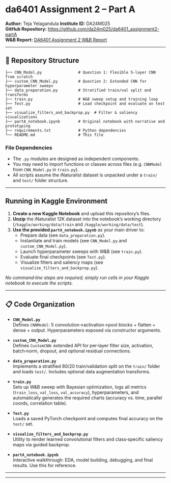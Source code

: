 # da6401 Assignment 2 – Part A

**Author:** Teja Yelagandula 
**Institute ID:** DA24M025  
**GitHub Repository:** https://github.com/da24m025/da6401_assignment2-partA  
**W&B Report:** [ DA6401 Assignment 2 W&B Report](https://wandb.ai/fgbb66579-iit-madras-foundation/inaturalist_cnn_from_scratch3988/reports/Teja-Yelagandula-DA6401-Assignment-2--VmlldzoxMjE0MDAxNw?accessToken=a0qcojswservt8etlc43cdfwh0n5vrtchgehy3btabcth6eirhpcsgdl5l11133k)

---

## 📂 Repository Structure

```
├── CNN_Model.py                # Question 1: Flexible 5‑layer CNN from scratch
├── custom_CNN_Model.py         # Question 2: Extended CNN for hyperparameter sweeps
├── data_preparation.py         # Stratified train/val split and transforms
├── train.py                    # W&B sweep setup and training loop
├── Test.py                     # Load checkpoint and evaluate on test set
├── visualize_filters_and_backprop.py  # Filter & saliency visualizations
├── partA_notebook.ipynb        # Original notebook with narrative and prototyping
├── requirements.txt            # Python dependencies
└── README.md                   # This file
```

### File Dependencies
- The `.py` modules are designed as independent components.  
- You may need to import functions or classes across files (e.g. `CNNModel` from `CNN_Model.py` in `train.py`).  
- All scripts assume the iNaturalist dataset is unpacked under a `train/` and `test/` folder structure.

---

##  Running in Kaggle Environment

1. **Create a new Kaggle Notebook** and upload this repository’s files.  
2. **Unzip** the iNaturalist 12K dataset into the notebook’s working directory (`/kaggle/working/data/train` and `/kaggle/working/data/test`).  
3. **Use the provided `partA_notebook.ipynb`** as your main driver to:
   - Prepare data (see `data_preparation.py`).  
   - Instantiate and train models (see `CNN_Model.py` and `custom_CNN_Model.py`).  
   - Launch hyperparameter sweeps with W&B (see `train.py`).  
   - Evaluate final checkpoints (see `Test.py`).  
   - Visualize filters and saliency maps (see `visualize_filters_and_backprop.py`).

_No command‑line steps are required; simply run cells in your Kaggle notebook to execute the scripts._

---

## 📋 Code Organization

- **`CNN_Model.py`**  
  Defines `CNNModel`: 5 convolution→activation→pool blocks + flatten + dense + output. Hyperparameters exposed via constructor arguments.

- **`custom_CNN_Model.py`**  
  Defines `CustomCNN`: extended API for per‑layer filter size, activation, batch‑norm, dropout, and optional residual connections.

- **`data_preparation.py`**  
  Implements a stratified 80/20 train/validation split on the `train/` folder and loads `test/`. Includes optional data augmentation transforms.

- **`train.py`**  
  Sets up W&B sweep with Bayesian optimization, logs all metrics (`train_loss`, `val_loss`, `val_accuracy`), hyperparameters, and automatically generates the required charts (accuracy vs. time, parallel coords, correlation table).

- **`Test.py`**  
  Loads a saved PyTorch checkpoint and computes final accuracy on the `test/` set.

- **`visualize_filters_and_backprop.py`**  
  Utility to render learned convolutional filters and class‑specific saliency maps via guided backprop.

- **`partA_notebook.ipynb`**  
  Interactive walkthrough: EDA, model building, debugging, and final results. Use this for reference.

---


---


